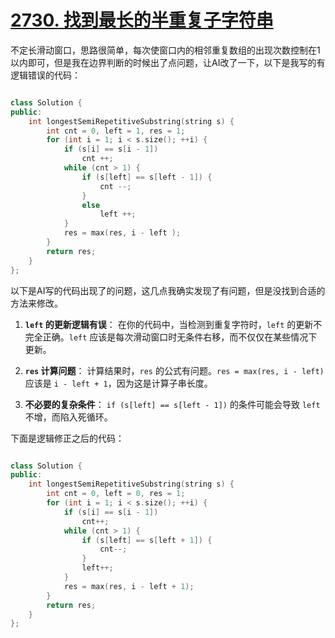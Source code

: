 # [2730. 找到最长的半重复子字符串](https://leetcode.cn/problems/find-the-longest-semi-repetitive-substring/description/)

不定长滑动窗口，思路很简单，每次使窗口内的相邻重复数组的出现次数控制在1以内即可，但是我在边界判断的时候出了点问题，让AI改了一下，以下是我写的有逻辑错误的代码：

```cpp

class Solution {
public:
    int longestSemiRepetitiveSubstring(string s) {
        int cnt = 0, left = 1, res = 1;
        for (int i = 1; i < s.size(); ++i) {
            if (s[i] == s[i - 1])
                cnt ++;
            while (cnt > 1) {
                if (s[left] == s[left - 1]) {
                    cnt --;
                }
                else
                    left ++;
            }
            res = max(res, i - left );
        }
        return res;
    }
};
```

以下是AI写的代码出现了的问题，这几点我确实发现了有问题，但是没找到合适的方法来修改。

1. **`left` 的更新逻辑有误**：
   在你的代码中，当检测到重复字符时，`left` 的更新不完全正确。`left` 应该是每次滑动窗口时无条件右移，而不仅仅在某些情况下更新。

2. **`res` 计算问题**：
   计算结果时，`res` 的公式有问题。`res = max(res, i - left)` 应该是 `i - left + 1`，因为这是计算子串长度。

3. **不必要的复杂条件**：
   `if (s[left] == s[left - 1])` 的条件可能会导致 `left` 不增，而陷入死循环。

下面是逻辑修正之后的代码：

```cpp

class Solution {
public:
    int longestSemiRepetitiveSubstring(string s) {
        int cnt = 0, left = 0, res = 1;
        for (int i = 1; i < s.size(); ++i) {
            if (s[i] == s[i - 1])
                cnt++;
            while (cnt > 1) {
                if (s[left] == s[left + 1]) {
                    cnt--;
                }
                left++;
            }
            res = max(res, i - left + 1);
        }
        return res;
    }
};

```
